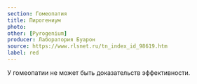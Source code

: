 ```yaml
---
section: Гомеопатия
title: Пирогениум
photo: 
other: [Pyrogenium]
producer: Лаборатория Буарон
source: https://www.rlsnet.ru/tn_index_id_98619.htm
label: red
---
```


У гомеопатии не может быть доказательств эффективности.
